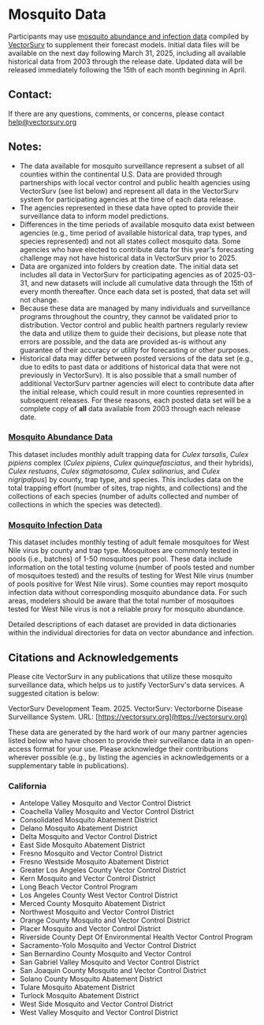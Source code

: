 # Mosquito Data

Participants may use [mosquito abundance and infection data](https://github.com/vectorsurv/ca-wnv-forecasting-challenge) compiled by [VectorSurv](https://vectorsurv.org/) to supplement their forecast models. Initial data files will be available on the next day following March 31, 2025, including all available historical data from 2003 through the release date. Updated data will be released immediately following the 15th of each month beginning in April.

## Contact:

If there are any questions, comments, or concerns, please contact help@vectorsurv.org

## Notes:

- The data available for mosquito surveillance represent a subset of all counties within the continental U.S. Data are provided through partnerships with local vector control and public health agencies using VectorSurv (see list below) and represent all data in the VectorSurv system for participating agencies at the time of each data release.
- The agencies represented in these data have opted to provide their surveillance data to inform model predictions.
- Differences in the time periods of available mosquito data exist between agencies (e.g., time period of available historical data, trap types, and species represented) and not all states collect mosquito data. Some agencies who have elected to contribute data for this year's forecasting challenge may not have historical data in VectorSurv prior to 2025.
- Data are organized into folders by creation date. The initial data set includes all data in VectorSurv for participating agencies as of 2025-03-31, and new datasets will include all cumulative data through the 15th of every month thereafter. Once each data set is posted, that data set will not change.
- Because these data are managed by many individuals and surveillance programs throughout the country, they cannot be validated prior to distribution. Vector control and public health partners regularly review the data and utilize them to guide their decisions, but please note that errors are possible, and the data are provided as-is without any guarantee of their accuracy or utility for forecasting or other purposes.
- Historical data may differ between posted versions of the data set (e.g., due to edits to past data or additions of historical data that were not previously in VectorSurv). It is also possible that a small number of additional VectorSurv partner agencies will elect to contribute data after the initial release, which could result in more counties represented in subsequent releases. For these reasons, each posted data set will be a complete copy of **all** data available from 2003 through each release date.

### [Mosquito Abundance Data](https://github.com/vectorsurv/ca-wnv-forecasting-challenge/tree/main/abundance)

This dataset includes monthly adult trapping data for _Culex tarsalis_, _Culex pipiens_ complex (_Culex pipiens_, _Culex quinquefasciatus_, and their hybrids), _Culex restuans_, _Culex stigmatosoma_, _Culex salinarius_, and _Culex nigripalpus_) by county, trap type, and species. This includes data on the total trapping effort (number of sites, trap nights, and collections) and the collections of each species (number of adults collected and number of collections in which the species was detected).

### [Mosquito Infection Data](https://github.com/vectorsurv/ca-wnv-forecasting-challenge/tree/main/infection)

This dataset includes monthly testing of adult female mosquitoes for West Nile virus by county and trap type. Mosquitoes are commonly tested in pools (i.e., batches) of 1-50 mosquitoes per pool. These data include information on the total testing volume (number of pools tested and number of mosquitoes tested) and the results of testing for West Nile virus (number of pools positive for West Nile virus). Some counties may report mosquito infection data without corresponding mosquito abundance data. For such areas, modelers should be aware that the total number of mosquitoes tested for West Nile virus is not a reliable proxy for mosquito abundance.

Detailed descriptions of each dataset are provided in data dictionaries within the individual directories for data on vector abundance and infection.

## Citations and Acknowledgements

Please cite VectorSurv in any publications that utilize these mosquito surveillance data, which helps us to justify VectorSurv's data services. A suggested citation is below:

VectorSurv Development Team. 2025. VectorSurv: Vectorborne Disease Surveillance System. URL: [https://vectorsurv.org](https://vectorsurv.org)

These data are generated by the hard work of our many partner agencies listed below who have chosen to provide their surveillance data in an open-access format for your use. Please acknowledge their contributions wherever possible (e.g., by listing the agencies in acknowledgements or a supplementary table in publications).

### California

- Antelope Valley Mosquito and Vector Control District
- Coachella Valley Mosquito and Vector Control District
- Consolidated Mosquito Abatement District
- Delano Mosquito Abatement District
- Delta Mosquito and Vector Control District
- East Side Mosquito Abatement District
- Fresno Mosquito and Vector Control District
- Fresno Westside Mosquito Abatement District
- Greater Los Angeles County Vector Control District
- Kern Mosquito and Vector Control District
- Long Beach Vector Control Program
- Los Angeles County West Vector Control District
- Merced County Mosquito Abatement District
- Northwest Mosquito and Vector Control District
- Orange County Mosquito and Vector Control District
- Placer Mosquito and Vector Control District
- Riverside County Dept Of Environmental Health Vector Control Program
- Sacramento-Yolo Mosquito and Vector Control District
- San Bernardino County Mosquito and Vector Control
- San Gabriel Valley Mosquito and Vector Control District
- San Joaquin County Mosquito and Vector Control District
- Solano County Mosquito Abatement District
- Tulare Mosquito Abatement District
- Turlock Mosquito Abatement District
- West Side Mosquito and Vector Control District
- West Valley Mosquito and Vector Control District

